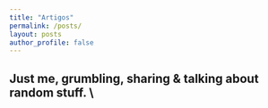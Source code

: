 ```yaml
---
title: "Artigos"
permalink: /posts/
layout: posts
author_profile: false
---
```


Just me, grumbling, sharing & talking about random stuff.
\
----

